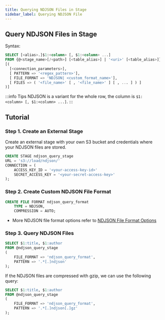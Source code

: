 ```yaml
---
title: Querying NDJSON Files in Stage
sidebar_label: Querying NDJSON File
---
```


## Query NDJSON Files in Stage

Syntax:
```sql
SELECT [<alias>.]$1:<column> [, $1:<column> ...] 
FROM {@<stage_name>[/<path>] [<table_alias>] | '<uri>' [<table_alias>]} 
[( 
  [<connection_parameters>],
  [ PATTERN => '<regex_pattern>'],
  [ FILE_FORMAT => 'NDJSON| <custom_format_name>'],
  [ FILES => ( '<file_name>' [ , '<file_name>' ] [ , ... ] ) ]
)]
```


:::info Tips
NDJSON is a variant for the whole row, the column is `$1:<column> [, $1:<column> ...]`.
:::

## Tutorial

### Step 1. Create an External Stage

Create an external stage with your own S3 bucket and credentials where your NDJSON files are stored.
```sql
CREATE STAGE ndjson_query_stage 
URL = 's3://load/ndjson/' 
CONNECTION = (
    ACCESS_KEY_ID = '<your-access-key-id>' 
    SECRET_ACCESS_KEY = '<your-secret-access-key>'
);
```

### Step 2. Create Custom NDJSON File Format

```sql
CREATE FILE FORMAT ndjson_query_format 
    TYPE = NDJSON,
    COMPRESSION = AUTO;
```

- More NDJSON file format options refer to [NDJSON File Format Options](/sql/sql-reference/file-format-options#ndjson-options)

### Step 3. Query NDJSON Files

```sql
SELECT $1:title, $1:author
FROM @ndjson_query_stage
(
    FILE_FORMAT => 'ndjson_query_format',
    PATTERN => '.*[.]ndjson'
);
```

If the NDJSON files are compressed with gzip, we can use the following query:

```sql
SELECT $1:title, $1:author
FROM @ndjson_query_stage
(
    FILE_FORMAT => 'ndjson_query_format',
    PATTERN => '.*[.]ndjson[.]gz'
);
```